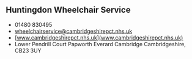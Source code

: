 
## Huntingdon Wheelchair Service

- <i class="fa fa-phone"></i> 01480 830495
- <i class="fa fa-envelope"></i> <a href="mailto:wheelchairservice@cambridgeshirepct.nhs.uk">wheelchairservice@cambridgeshirepct.nhs.uk</a>
- <i class="fa fa-home"></i> [www.cambridgeshirepct.nhs.uk](www.cambridgeshirepct.nhs.uk)
- <i class="fa fa-building"></i> Lower Pendrill Court   Papworth Everard Cambridge Cambridgeshire, CB23 3UY
